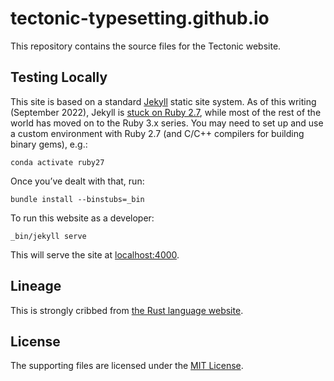# tectonic-typesetting.github.io

This repository contains the source files for the Tectonic website.


## Testing Locally

This site is based on a standard [Jekyll] static site system. As of this writing
(September 2022), Jekyll is [stuck on Ruby 2.7][ref1], while most of the rest of
the world has moved on to the Ruby 3.x series. You may need to set up and use a
custom environment with Ruby 2.7 (and C/C++ compilers for building binary gems),
e.g.:

```
conda activate ruby27
```

[Jekyll]: https://jekyllrb.com/
[ref1]: https://talk.jekyllrb.com/t/error-no-implicit-conversion-of-hash-into-integer/5890/4

Once you’ve dealt with that, run:

```
bundle install --binstubs=_bin
```

To run this website as a developer:

```
_bin/jekyll serve
```

This will serve the site at [localhost:4000](http://localhost:4000/).


## Lineage

This is strongly cribbed from [the Rust language website](https://github.com/rust-lang/rust-www).


## License

The supporting files are licensed under the [MIT License](/LICENSE_MIT).
